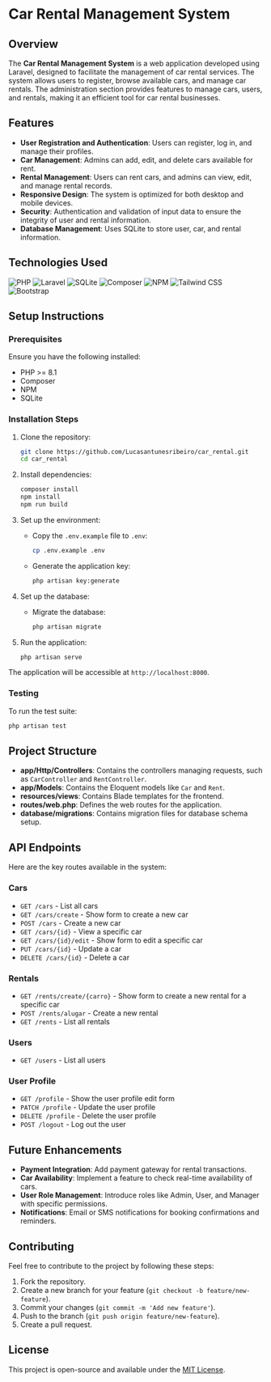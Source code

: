 
# Car Rental Management System

## Overview
The **Car Rental Management System** is a web application developed using Laravel, designed to facilitate the management of car rental services. The system allows users to register, browse available cars, and manage car rentals. The administration section provides features to manage cars, users, and rentals, making it an efficient tool for car rental businesses.

## Features
- **User Registration and Authentication**: Users can register, log in, and manage their profiles.
- **Car Management**: Admins can add, edit, and delete cars available for rent.
- **Rental Management**: Users can rent cars, and admins can view, edit, and manage rental records.
- **Responsive Design**: The system is optimized for both desktop and mobile devices.
- **Security**: Authentication and validation of input data to ensure the integrity of user and rental information.
- **Database Management**: Uses SQLite to store user, car, and rental information.

## Technologies Used

![PHP](https://img.shields.io/badge/PHP-777BB4?style=for-the-badge&logo=php&logoColor=white)
![Laravel](https://img.shields.io/badge/Laravel-FF2D20?style=for-the-badge&logo=laravel&logoColor=white)
![SQLite](https://img.shields.io/badge/SQLite-003B57?style=for-the-badge&logo=sqlite&logoColor=white)
![Composer](https://img.shields.io/badge/Composer-885630?style=for-the-badge&logo=composer&logoColor=white)
![NPM](https://img.shields.io/badge/NPM-CB3837?style=for-the-badge&logo=npm&logoColor=white)
![Tailwind CSS](https://img.shields.io/badge/Tailwind_CSS-06B6D4?style=for-the-badge&logo=tailwind-css&logoColor=white)
![Bootstrap](https://img.shields.io/badge/Bootstrap-563D7C?style=for-the-badge&logo=bootstrap&logoColor=white)

## Setup Instructions

### Prerequisites
Ensure you have the following installed:
- PHP >= 8.1
- Composer
- NPM
- SQLite

### Installation Steps
1. Clone the repository:
   ```bash
   git clone https://github.com/Lucasantunesribeiro/car_rental.git
   cd car_rental
   ```

2. Install dependencies:
   ```bash
   composer install
   npm install
   npm run build
   ```

3. Set up the environment:
   - Copy the `.env.example` file to `.env`:
     ```bash
     cp .env.example .env
     ```
   - Generate the application key:
     ```bash
     php artisan key:generate
     ```

4. Set up the database:
   - Migrate the database:
     ```bash
     php artisan migrate
     ```

5. Run the application:
   ```bash
   php artisan serve
   ```

The application will be accessible at `http://localhost:8000`.

### Testing
To run the test suite:
```bash
php artisan test
```

## Project Structure
- **app/Http/Controllers**: Contains the controllers managing requests, such as `CarController` and `RentController`.
- **app/Models**: Contains the Eloquent models like `Car` and `Rent`.
- **resources/views**: Contains Blade templates for the frontend.
- **routes/web.php**: Defines the web routes for the application.
- **database/migrations**: Contains migration files for database schema setup.

## API Endpoints
Here are the key routes available in the system:

### Cars
- `GET /cars` - List all cars
- `GET /cars/create` - Show form to create a new car
- `POST /cars` - Create a new car
- `GET /cars/{id}` - View a specific car
- `GET /cars/{id}/edit` - Show form to edit a specific car
- `PUT /cars/{id}` - Update a car
- `DELETE /cars/{id}` - Delete a car

### Rentals
- `GET /rents/create/{carro}` - Show form to create a new rental for a specific car
- `POST /rents/alugar` - Create a new rental
- `GET /rents` - List all rentals

### Users
- `GET /users` - List all users

### User Profile
- `GET /profile` - Show the user profile edit form
- `PATCH /profile` - Update the user profile
- `DELETE /profile` - Delete the user profile
- `POST /logout` - Log out the user


## Future Enhancements
- **Payment Integration**: Add payment gateway for rental transactions.
- **Car Availability**: Implement a feature to check real-time availability of cars.
- **User Role Management**: Introduce roles like Admin, User, and Manager with specific permissions.
- **Notifications**: Email or SMS notifications for booking confirmations and reminders.

## Contributing
Feel free to contribute to the project by following these steps:
1. Fork the repository.
2. Create a new branch for your feature (`git checkout -b feature/new-feature`).
3. Commit your changes (`git commit -m 'Add new feature'`).
4. Push to the branch (`git push origin feature/new-feature`).
5. Create a pull request.

## License
This project is open-source and available under the [MIT License](LICENSE).
